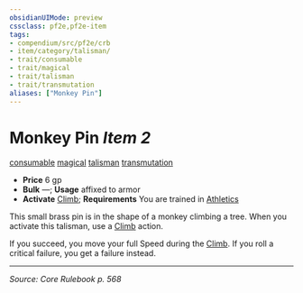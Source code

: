 ```yaml
---
obsidianUIMode: preview
cssclass: pf2e,pf2e-item
tags:
- compendium/src/pf2e/crb
- item/category/talisman/
- trait/consumable
- trait/magical
- trait/talisman
- trait/transmutation
aliases: ["Monkey Pin"]
---
```

# Monkey Pin *Item 2*  
[consumable](consumable.md "Consumable Item Trait")  [magical](magical.md "Magical Item Trait")  [talisman](talisman.md "Talisman Item Trait")  [transmutation](transmutation.md "Transmutation School Trait")  

- **Price** 6 gp
- **Bulk** —; **Usage** affixed to armor
- **Activate** [Climb](climb.md); **Requirements** You are trained in [Athletics](skills.md#Athletics)

This small brass pin is in the shape of a monkey climbing a tree. When you activate this talisman, use a [Climb](climb.md) action.

If you succeed, you move your full Speed during the [Climb](climb.md). If you roll a critical failure, you get a failure instead.


---
*Source: Core Rulebook p. 568*